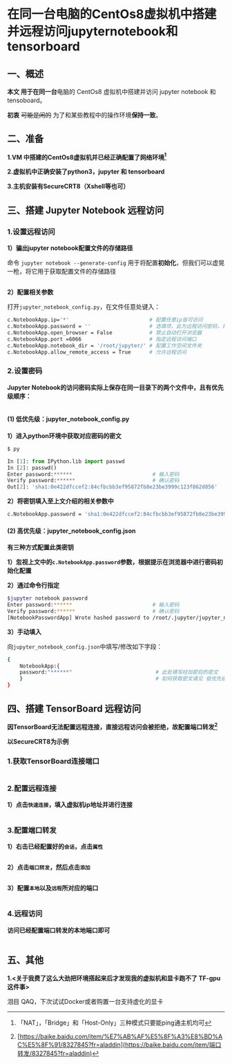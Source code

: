 # 在同一台电脑的CentOs8虚拟机中搭建并远程访问jupyternotebook和tensorboard

## 一、概述

**本文 **用于在**同一台**电脑的 CentOs8 虚拟机中搭建并访问 jupyter notebook 和 tensoboard。

**初衷** ~~可能是闲的~~ 为了和某些教程中的操作环境**保持一致**。

## 二、准备

**1.VM 中搭建的CentOs8虚拟机并已经正确配置了网络环境[^1]**

**2.虚拟机中正确安装了python3，jupyter 和 tensorboard**

**3.主机安装有SecureCRT8（Xshell等也可）**

## 三、搭建 Jupyter Notebook 远程访问

### 1.设置远程访问

**1）骗出jupyter notebook配置文件的存储路径**

命令 `jupyter notebook --generate-config` 用于将配置**初始化**，但我们可以虚晃一枪，将它用于获取配置文件的存储路径

<div align=center><img src="/posts/2020/3-21/图 3-1-1.png" alt="" style="zoom:100%;" /></div>

**2）配置相关参数**

打开`jupyter_notebook_config.py`，在文件任意处键入：

```bash
c.NotebookApp.ip='*'                          # 配置任意ip皆可访问
c.NotebookApp.password = ''                   # 选填项，此为远程访问密码，将会在下文介绍
c.NotebookApp.open_browser = False            # 禁止自动打开浏览器
c.NotebookApp.port =6066                      # 指定远程访问端口
c.NotebookApp.notebook_dir = '/root/jupyter/' # 配置工作空间文件夹
c.NotebookApp.allow_remote_access = True      # 允许远程访问
```

### 2.设置密码

**Jupyter Notebook的访问密码实际上保存在同一目录下的两个文件中，且有优先级顺序：**

<div align=center><img src="/posts/2020/3-21/图 3-2-0.png" alt="" style="zoom:90%;" /></div>

#### (1) 低优先级：jupyter_notebook_config.py

**1）进入python环境中获取对应密码的密文**

```bash
$ py
```

```python
In [1]: from IPython.lib import passwd
In [2]: passwd()
Enter password:******                          # 输入密码
Verify password:******                         # 确认密码
Out[2]: 'sha1:0e422dfccef2:84cfbcbb3ef95872fb8e23be3999c123f862d856'     #输出密文
```

**2）将密钥填入至上文介绍的相关参数中**

```bash
c.NotebookApp.password = 'sha1:0e422dfccef2:84cfbcbb3ef95872fb8e23be3999c123f862d856'
```

#### (2) 高优先级：jupyter_notebook_config.json

**有三种方式配置此类密钥**

**1）忽视上文中的`c.NotebookApp.password`参数，根据提示在浏览器中进行密码初始化配置**

**2）通过命令行指定**

```bash
$jupyter notebook password
Enter password:******                          # 输入密码
Verify password:******                         # 确认密码
[NotebookPasswordApp] Wrote hashed password to /root/.jupyter/jupyter_notebook_config.json 
```

**3）手动填入**

向`jupyter_notebook_config.json`中填写/修改如下字段：

```bash
{
    NotebookApp:{								
    password:"******"                           # 此处填写经加密后的密文
	}											# 如何获取密文请见 低优先级配置方法
}
```

## 四、搭建 TensorBoard 远程访问

**因TensorBoard无法配置远程连接，直接远程访问会被拒绝，故配置端口转发[^2]**

**以SecureCRT8为示例**

### 1.获取TensorBoard连接端口

<div align=center><img src="/posts/2020/3-21/图 4-1-0.png" alt="" style="zoom:60%;" /></div>

### 2.配置远程连接

**1）点击`快速连接`，填入虚拟机ip地址并进行连接**

<div align=center><img src="/posts/2020/3-21/图 4-2-1.png" alt="" style="zoom:60%;" /></div>

### 3.配置端口转发

**1）右击已经配置好的`会话`，点击`属性`**

<div align=center><img src="/posts/2020/3-21/图 4-3-1.png" alt="" style="zoom:67%;" /></div>

**2）点击`端口转发`，然后点击`添加`**

<div align=center><img src="/posts/2020/3-21/图 4-3-2.png" alt="" style="zoom:67%;" /></div>

**3）配置`本地`以及`远程`所对应的端口**

<div align=center><img src="/posts/2020/3-21/图 4-3-3.png" alt="" style="zoom:67%;" /></div>

### 4.远程访问

**访问已经配置端口转发的本地端口即可**

<div align=center><img src="/posts/2020/3-21/图 4-4-0.png" alt="" style="zoom:67%;" /></div>

## 五、其他

**1.<关于我费了这么大劲把环境搭起来后才发现我的虚拟机和显卡跑不了 TF-gpu 这件事>**

泪目 QAQ，下次试试Docker或者购置一台支持虚化的显卡



[^1]:「NAT」，「Bridge」和「Host-Only」三种模式只要能ping通主机均可
[^2]:[https://baike.baidu.com/item/%E7%AB%AF%E5%8F%A3%E8%BD%AC%E5%8F%91/8327845?fr=aladdin](https://baike.baidu.com/item/端口转发/8327845?fr=aladdin)
